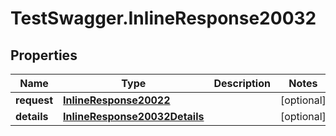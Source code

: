 # TestSwagger.InlineResponse20032

## Properties

Name | Type | Description | Notes
------------ | ------------- | ------------- | -------------
**request** | [**InlineResponse20022**](InlineResponse20022.md) |  | [optional] 
**details** | [**InlineResponse20032Details**](InlineResponse20032Details.md) |  | [optional] 


